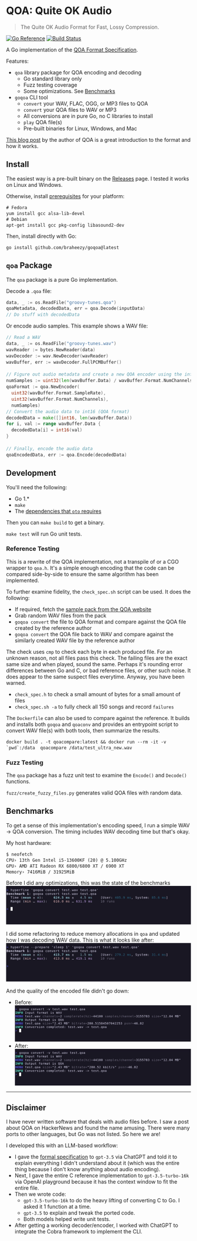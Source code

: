 # QOA: Quite OK Audio
> The Quite OK Audio Format for Fast, Lossy Compression.

[![Go Reference](https://pkg.go.dev/badge/github.com/braheezy/goqoa.svg)](https://pkg.go.dev/github.com/braheezy/goqoa)
[![Build Status](https://github.com/braheezy/goqoa/actions/workflows/ci.yml/badge.svg)](https://github.com/braheezy/goqoa/actions)

A Go implementation of the [QOA Format Specification](https://qoaformat.org/).

Features:
- `qoa` library package for QOA encoding and decoding
  - Go standard library only
  - Fuzz testing coverage
  - Some optimizations. See [Benchmarks](#benchmarks)
- `goqoa` CLI tool
  - `convert` your WAV, FLAC, OGG, or MP3 files to QOA
  - `convert` your QOA files to WAV or MP3
  - All conversions are in pure Go, no C libraries to install
  - `play` QOA file(s)
  - Pre-built binaries for Linux, Windows, and Mac

[This blog post](https://phoboslab.org/log/2023/02/qoa-time-domain-audio-compression) by the author of QOA is a great introduction to the format and how it works.

## Install
The easiest way is a pre-built binary on the [Releases](https://github.com/braheezy/goqoa/releases) page. I tested it works on Linux and Windows.

Otherwise, install [prerequisites](https://github.com/ebitengine/oto#prerequisite) for your platform:

    # Fedora
    yum install gcc alsa-lib-devel
    # Debian
    apt-get install gcc pkg-config libasound2-dev

Then, install directly with Go:

    go install github.com/braheezy/goqoa@latest

## `qoa` Package
The `qoa` package is a pure Go implementation.

Decode a `.qoa` file:
```go
data, _ := os.ReadFile("groovy-tunes.qoa")
qoaMetadata, decodedData, err = qoa.Decode(inputData)
// Do stuff with decodedData
```

Or encode audio samples. This example shows a WAV file:
```go
// Read a WAV
data, _ := os.ReadFile("groovy-tunes.wav")
wavReader := bytes.NewReader(data)
wavDecoder := wav.NewDecoder(wavReader)
wavBuffer, err := wavDecoder.FullPCMBuffer()

// Figure out audio metadata and create a new QOA encoder using the info
numSamples := uint32(len(wavBuffer.Data) / wavBuffer.Format.NumChannels)
qoaFormat := qoa.NewEncoder(
  uint32(wavBuffer.Format.SampleRate),
  uint32(wavBuffer.Format.NumChannels),
  numSamples)
// Convert the audio data to int16 (QOA format)
decodedData = make([]int16, len(wavBuffer.Data))
for i, val := range wavBuffer.Data {
  decodedData[i] = int16(val)
}

// Finally, encode the audio data
qoaEncodedData, err := qoa.Encode(decodedData)
```

## Development
You'll need the following:
- Go 1.*
- `make`
- The [dependencies that `oto` requires](https://github.com/ebitengine/oto#prerequisite)

Then you can `make build` to get a binary.

`make test` will run Go unit tests.

### Reference Testing
This is a rewrite of the QOA implementation, not a transpile of or a CGO wrapper to `qoa.h`. It's a simple enough encoding that the code can be compared side-by-side to ensure the same algorithm has been implemented.

To further examine fidelity, the `check_spec.sh` script can be used. It does the following:
- If required, fetch the [sample pack from the QOA website](https://qoaformat.org/samples/)
- Grab random WAV files from the pack
- `goqoa convert` the file to QOA format and compare against the QOA file created by the reference author
- `goqoa convert` the QOA file back to WAV and compare against the similarly created WAV file by the reference author

The check uses `cmp` to check each byte in each produced file. For an unknown reason, not all files pass this check. The failing files are the exact same size and when played, sound the same. Perhaps it's rounding error differences between Go and C, or bad reference files, or other such noise. It does appear to the same suspect files everytime. Anyway, you have been warned.

- `check_spec.h` to check a small amount of bytes for a small amount of files
- `check_spec.sh -a` to fully check all 150 songs and record `failures`

The `Dockerfile` can also be used to compare against the reference. It builds and installs both `goqoa` and `qoaconv` and provides an entrypoint script to convert WAV file(s) with both tools, then summarize the results.

    docker build . -t qoacompare:latest && docker run --rm -it -v `pwd`:/data  qoacompare /data/test_ultra_new.wav

### Fuzz Testing
The `qoa` package has a fuzz unit test to examine the `Encode()` and `Decode()` functions.

`fuzz/create_fuzzy_files.py` generates valid QOA files with random data.

## Benchmarks
To get a sense of this implementation's encoding speed, I run a simple WAV -> QOA conversion. The timing includes WAV decoding time but that's okay.

My host hardware:
```
$ neofetch
CPU› 13th Gen Intel i5-13600KF (20) @ 5.100GHz
GPU› AMD ATI Radeon RX 6800/6800 XT / 6900 XT
Memory› 7416MiB / 31925MiB
```

Before I did any optimizations, this was the state of the benchmarks
![before-benchmark](./assets/before-benchmark.png)

I did some refactoring to reduce memory allocations in `qoa` and updated how I was decoding WAV data. This is what it looks like after:
![after-benchmark](./assets/after-benchmark.png)

And the quality of the encoded file didn't go down:

- Before: ![before-quality](./assets/before-quality.png)
- After: ![before-after](./assets/after-quality.png)

---

## Disclaimer
I have never written software that deals with audio files before. I saw a post about QOA on HackerNews and found the name amusing. There were many ports to other languages, but Go was not listed. So here we are!

I developed this with an LLM-based workflow:
- I gave the [formal specification](https://qoaformat.org/qoa-specification.pdf) to `gpt-3.5` via ChatGPT and told it to explain everything I didn't understand about it (which was the entire thing because I don't know anything about audio encoding).
- Next, I gave the entire C reference implementation to `gpt-3.5-turbo-16k` via OpenAI playground because it has the context window to fit the entire file.
- Then we wrote code:
    - `gpt-3.5-turbo-16k` to do the heavy lifting of converting C to Go. I asked it 1 function at a time.
    - `gpt-3.5` to explain and tweak the ported code.
    - Both models helped write unit tests.
- After getting a working decoder/encoder, I worked with ChatGPT to integrate the Cobra framework to implement the CLI.
